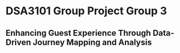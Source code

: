 # DSA3101 Group Project Group 3
## Enhancing Guest Experience Through Data-Driven Journey Mapping and Analysis 

